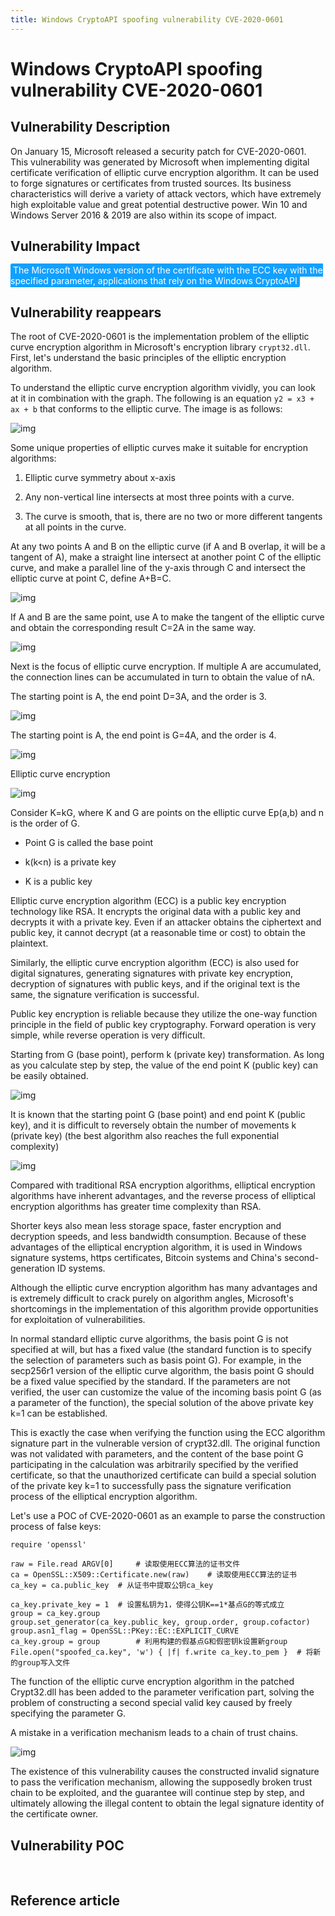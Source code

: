 ```yaml
---
title: Windows CryptoAPI spoofing vulnerability CVE-2020-0601
---
```

# Windows CryptoAPI spoofing vulnerability CVE-2020-0601

## Vulnerability Description

On January 15, Microsoft released a security patch for CVE-2020-0601. This vulnerability was generated by Microsoft when implementing digital certificate verification of elliptic curve encryption algorithm. It can be used to forge signatures or certificates from trusted sources. Its business characteristics will derive a variety of attack vectors, which have extremely high exploitable value and great potential destructive power. Win 10 and Windows Server 2016 & 2019 are also within its scope of impact. 

## Vulnerability Impact

<span style="background-color:rgb(18, 160, 255); padding: 2px 4px; border-radius: 3px; color: white;">The Microsoft Windows version of the certificate with the ECC key with the specified parameter, applications that rely on the Windows CryptoAPI</span>

## Vulnerability reappears

The root of CVE-2020-0601 is the implementation problem of the elliptic curve encryption algorithm in Microsoft's encryption library `crypt32.dll`. First, let's understand the basic principles of the elliptic encryption algorithm.

To understand the elliptic curve encryption algorithm vividly, you can look at it in combination with the graph. The following is an equation `y2 = x3 + ax + b` that conforms to the elliptic curve. The image is as follows:

![img](https://raw.githubusercontent.com/PeiQi0/PeiQi-WIKI-Book/refs/heads/main/docs/.vuepress/../.vuepress/public/img/1627101188845-6100b223-a454-4b62-8b99-0cfde7484043.png)

Some unique properties of elliptic curves make it suitable for encryption algorithms:

1. Elliptic curve symmetry about x-axis
2. Any non-vertical line intersects at most three points with a curve.

1. The curve is smooth, that is, there are no two or more different tangents at all points in the curve.

At any two points A and B on the elliptic curve (if A and B overlap, it will be a tangent of A), make a straight line intersect at another point C of the elliptic curve, and make a parallel line of the y-axis through C and intersect the elliptic curve at point C, define A+B=C. 

![img](https://raw.githubusercontent.com/PeiQi0/PeiQi-WIKI-Book/refs/heads/main/docs/.vuepress/../.vuepress/public/img/1627101188846-38d85bdc-e314-422b-826d-597e6f35fda9.png)

If A and B are the same point, use A to make the tangent of the elliptic curve and obtain the corresponding result C=2A in the same way.

![img](https://raw.githubusercontent.com/PeiQi0/PeiQi-WIKI-Book/refs/heads/main/docs/.vuepress/../.vuepress/public/img/1627101188928-956200fe-d824-4bde-be56-dbcbb3740e57.png)

Next is the focus of elliptic curve encryption. If multiple A are accumulated, the connection lines can be accumulated in turn to obtain the value of nA.

The starting point is A, the end point D=3A, and the order is 3.

![img](https://raw.githubusercontent.com/PeiQi0/PeiQi-WIKI-Book/refs/heads/main/docs/.vuepress/../.vuepress/public/img/1627101188932-083630f6-6c3c-4da7-8142-a54838c38b89.png)

The starting point is A, the end point is G=4A, and the order is 4.

![img](https://raw.githubusercontent.com/PeiQi0/PeiQi-WIKI-Book/refs/heads/main/docs/.vuepress/../.vuepress/public/img/1627101188945-38394fea-10dd-4468-bd53-6e84eb6ee92e.png)



Elliptic curve encryption

![img](https://raw.githubusercontent.com/PeiQi0/PeiQi-WIKI-Book/refs/heads/main/docs/.vuepress/../.vuepress/public/img/1627101189394-c354d5af-7667-43da-8502-abfe660cc187.png)



Consider K=kG, where K and G are points on the elliptic curve Ep(a,b) and n is the order of G. 

- Point G is called the base point
- k(k<n) is a private key

- K is a public key

Elliptic curve encryption algorithm (ECC) is a public key encryption technology like RSA. It encrypts the original data with a public key and decrypts it with a private key. Even if an attacker obtains the ciphertext and public key, it cannot decrypt (at a reasonable time or cost) to obtain the plaintext.

Similarly, the elliptic curve encryption algorithm (ECC) is also used for digital signatures, generating signatures with private key encryption, decryption of signatures with public keys, and if the original text is the same, the signature verification is successful.

Public key encryption is reliable because they utilize the one-way function principle in the field of public key cryptography. Forward operation is very simple, while reverse operation is very difficult.

Starting from G (base point), perform k (private key) transformation. As long as you calculate step by step, the value of the end point K (public key) can be easily obtained.

![img](https://raw.githubusercontent.com/PeiQi0/PeiQi-WIKI-Book/refs/heads/main/docs/.vuepress/../.vuepress/public/img/1627101189407-53ec9913-b883-4197-bf94-77738574bb36.png)

It is known that the starting point G (base point) and end point K (public key), and it is difficult to reversely obtain the number of movements k (private key) (the best algorithm also reaches the full exponential complexity)

![img](https://raw.githubusercontent.com/PeiQi0/PeiQi-WIKI-Book/refs/heads/main/docs/.vuepress/../.vuepress/public/img/1627101189466-19eafe1d-5cc1-4985-adb8-57f5e266fb78.png)

Compared with traditional RSA encryption algorithms, elliptical encryption algorithms have inherent advantages, and the reverse process of elliptical encryption algorithms has greater time complexity than RSA. 

Shorter keys also mean less storage space, faster encryption and decryption speeds, and less bandwidth consumption. Because of these advantages of the elliptical encryption algorithm, it is used in Windows signature systems, https certificates, Bitcoin systems and China's second-generation ID systems.

Although the elliptic curve encryption algorithm has many advantages and is extremely difficult to crack purely on algorithm angles, Microsoft's shortcomings in the implementation of this algorithm provide opportunities for exploitation of vulnerabilities. 

In normal standard elliptic curve algorithms, the basis point G is not specified at will, but has a fixed value (the standard function is to specify the selection of parameters such as basis point G). For example, in the secp256r1 version of the elliptic curve algorithm, the basis point G should be a fixed value specified by the standard. If the parameters are not verified, the user can customize the value of the incoming basis point G (as a parameter of the function), the special solution of the above private key k=1 can be established.

This is exactly the case when verifying the function using the ECC algorithm signature part in the vulnerable version of crypt32.dll. The original function was not validated with parameters, and the content of the base point G participating in the calculation was arbitrarily specified by the verified certificate, so that the unauthorized certificate can build a special solution of the private key k=1 to successfully pass the signature verification process of the elliptical encryption algorithm.

Let's use a POC of CVE-2020-0601 as an example to parse the construction process of false keys:

```shell
require 'openssl'

raw = File.read ARGV[0]     # 读取使用ECC算法的证书文件
ca = OpenSSL::X509::Certificate.new(raw)    # 读取使用ECC算法的证书
ca_key = ca.public_key  # 从证书中提取公钥ca_key

ca_key.private_key = 1  # 设置私钥为1，使得公钥K==1*基点G的等式成立
group = ca_key.group 
group.set_generator(ca_key.public_key, group.order, group.cofactor)
group.asn1_flag = OpenSSL::PKey::EC::EXPLICIT_CURVE
ca_key.group = group        # 利用构建的假基点G和假密钥k设置新group
File.open("spoofed_ca.key", 'w') { |f| f.write ca_key.to_pem }  # 将新的group写入文件
```

The function of the elliptic curve encryption algorithm in the patched Crypt32.dll has been added to the parameter verification part, solving the problem of constructing a second special valid key caused by freely specifying the parameter G.

A mistake in a verification mechanism leads to a chain of trust chains.

![img](https://raw.githubusercontent.com/PeiQi0/PeiQi-WIKI-Book/refs/heads/main/docs/.vuepress/../.vuepress/public/img/1627101189674-d97a4fde-738c-4f08-9c8b-545b81debd5a.png)



The existence of this vulnerability causes the constructed invalid signature to pass the verification mechanism, allowing the supposedly broken trust chain to be exploited, and the guarantee will continue step by step, and ultimately allowing the illegal content to obtain the legal signature identity of the certificate owner.

## Vulnerability POC

<a-alert type="success" message="https://github.com/ollypwn/CurveBall" description="" showIcon>

</a-alert>

<br/>

## Reference article

<a-alert type="success" message="http://blog.nsfocus.net/cve-2020-0601-windows-cryptoapi%E6%AC%BA%E9%AA%97%E6%BC%8F%E6%B4%9E%E5%88%86%E6%9E%90/" description="" showIcon>

</a-alert>

<br/>
